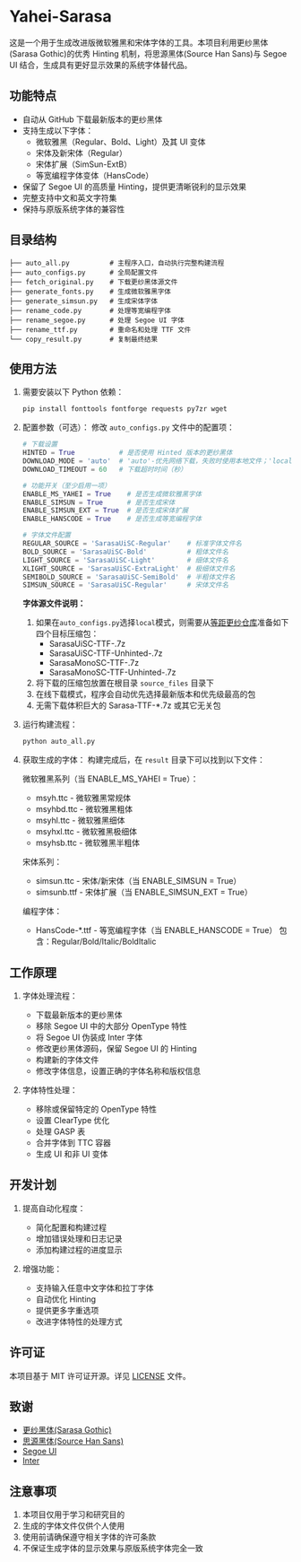 # Yahei-Sarasa

这是一个用于生成改进版微软雅黑和宋体字体的工具。本项目利用更纱黑体(Sarasa Gothic)的优秀 Hinting 机制，将思源黑体(Source Han Sans)与 Segoe UI 结合，生成具有更好显示效果的系统字体替代品。

## 功能特点

- 自动从 GitHub 下载最新版本的更纱黑体
- 支持生成以下字体：
  - 微软雅黑（Regular、Bold、Light）及其 UI 变体
  - 宋体及新宋体（Regular）
  - 宋体扩展（SimSun-ExtB）
  - 等宽编程字体变体（HansCode）
- 保留了 Segoe UI 的高质量 Hinting，提供更清晰锐利的显示效果
- 完整支持中文和英文字符集
- 保持与原版系统字体的兼容性

## 目录结构

```
├── auto_all.py          # 主程序入口，自动执行完整构建流程
├── auto_configs.py      # 全局配置文件
├── fetch_original.py    # 下载更纱黑体源文件
├── generate_fonts.py    # 生成微软雅黑字体
├── generate_simsun.py   # 生成宋体字体
├── rename_code.py       # 处理等宽编程字体
├── rename_segoe.py      # 处理 Segoe UI 字体
├── rename_ttf.py        # 重命名和处理 TTF 文件
└── copy_result.py       # 复制最终结果
```

## 使用方法

1. 需要安装以下 Python 依赖：
   
   ```sh
   pip install fonttools fontforge requests py7zr wget
   ```
   

2. 配置参数（可选）：
   修改 `auto_configs.py` 文件中的配置项：
   ```python
   # 下载设置
   HINTED = True           # 是否使用 Hinted 版本的更纱黑体
   DOWNLOAD_MODE = 'auto'  # 'auto'-优先网络下载，失败时使用本地文件；'local'-仅使用本地文件
   DOWNLOAD_TIMEOUT = 60   # 下载超时时间（秒）
   
   # 功能开关（至少启用一项）
   ENABLE_MS_YAHEI = True    # 是否生成微软雅黑字体
   ENABLE_SIMSUN = True      # 是否生成宋体
   ENABLE_SIMSUN_EXT = True  # 是否生成宋体扩展
   ENABLE_HANSCODE = True    # 是否生成等宽编程字体
   
   # 字体文件配置
   REGULAR_SOURCE = 'SarasaUiSC-Regular'    # 标准字体文件名
   BOLD_SOURCE = 'SarasaUiSC-Bold'          # 粗体文件名
   LIGHT_SOURCE = 'SarasaUiSC-Light'        # 细体文件名
   XLIGHT_SOURCE = 'SarasaUiSC-ExtraLight'  # 极细体文件名
   SEMIBOLD_SOURCE = 'SarasaUiSC-SemiBold'  # 半粗体文件名
   SIMSUN_SOURCE = 'SarasaUiSC-Regular'     # 宋体文件名
   ```
   
   **字体源文件说明：**
   1. 如果在`auto_configs.py`选择`local`模式，则需要从[等距更纱仓库](https://github.com/be5invis/Sarasa-Gothic/releases/latest)准备如下四个目标压缩包：
      - SarasaUiSC-TTF-<version>.7z
      - SarasaUiSC-TTF-Unhinted-<version>.7z
      - SarasaMonoSC-TTF-<version>.7z
      - SarasaMonoSC-TTF-Unhinted-<version>.7z
   2. 将下载的压缩包放置在根目录 `source_files` 目录下
   3. 在线下载模式，程序会自动优先选择最新版本和优先级最高的包
   4. 无需下载体积巨大的 Sarasa-TTF-*.7z 或其它无关包

3. 运行构建流程：
   ```bash
   python auto_all.py
   ```

4. 获取生成的字体：
   构建完成后，在 `result` 目录下可以找到以下文件：
   
   微软雅黑系列（当 ENABLE_MS_YAHEI = True）：
   - msyh.ttc - 微软雅黑常规体
   - msyhbd.ttc - 微软雅黑粗体
   - msyhl.ttc - 微软雅黑细体
   - msyhxl.ttc - 微软雅黑极细体
   - msyhsb.ttc - 微软雅黑半粗体
   
   宋体系列：
   - simsun.ttc - 宋体/新宋体（当 ENABLE_SIMSUN = True）
   - simsunb.ttf - 宋体扩展（当 ENABLE_SIMSUN_EXT = True）
   
   编程字体：
   - HansCode-*.ttf - 等宽编程字体（当 ENABLE_HANSCODE = True）
     包含：Regular/Bold/Italic/BoldItalic

## 工作原理

1. 字体处理流程：
   - 下载最新版本的更纱黑体
   - 移除 Segoe UI 中的大部分 OpenType 特性
   - 将 Segoe UI 伪装成 Inter 字体
   - 修改更纱黑体源码，保留 Segoe UI 的 Hinting
   - 构建新的字体文件
   - 修改字体信息，设置正确的字体名称和版权信息

2. 字体特性处理：
   - 移除或保留特定的 OpenType 特性
   - 设置 ClearType 优化
   - 处理 GASP 表
   - 合并字体到 TTC 容器
   - 生成 UI 和非 UI 变体

## 开发计划

1. 提高自动化程度：
   - 简化配置和构建过程
   - 增加错误处理和日志记录
   - 添加构建过程的进度显示

2. 增强功能：
   - 支持输入任意中文字体和拉丁字体
   - 自动优化 Hinting
   - 提供更多字重选项
   - 改进字体特性的处理方式

## 许可证

本项目基于 MIT 许可证开源。详见 [LICENSE](LICENSE) 文件。

## 致谢

- [更纱黑体(Sarasa Gothic)](https://github.com/be5invis/Sarasa-Gothic)
- [思源黑体(Source Han Sans)](https://github.com/adobe-fonts/source-han-sans)
- [Segoe UI](https://learn.microsoft.com/en-us/typography/font-list/segoe-ui)
- [Inter](https://github.com/rsms/inter)

## 注意事项

1. 本项目仅用于学习和研究目的
2. 生成的字体文件仅供个人使用
3. 使用前请确保遵守相关字体的许可条款
4. 不保证生成字体的显示效果与原版系统字体完全一致